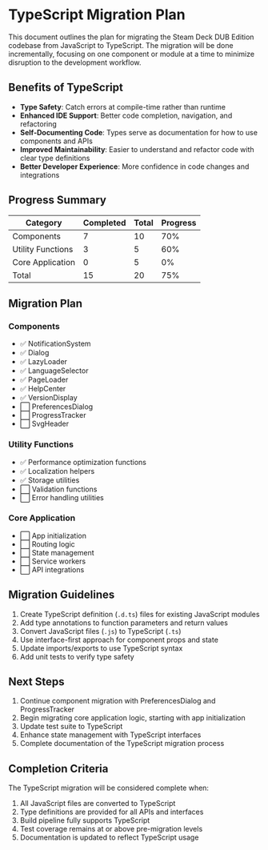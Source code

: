 # TypeScript Migration Plan

This document outlines the plan for migrating the Steam Deck DUB Edition codebase from JavaScript to TypeScript. The migration will be done incrementally, focusing on one component or module at a time to minimize disruption to the development workflow.

## Benefits of TypeScript

- **Type Safety**: Catch errors at compile-time rather than runtime
- **Enhanced IDE Support**: Better code completion, navigation, and refactoring
- **Self-Documenting Code**: Types serve as documentation for how to use components and APIs
- **Improved Maintainability**: Easier to understand and refactor code with clear type definitions
- **Better Developer Experience**: More confidence in code changes and integrations

## Progress Summary

| Category            | Completed | Total | Progress |
|---------------------|-----------|-------|----------|
| Components          | 7         | 10    | 70%      |
| Utility Functions   | 3         | 5     | 60%      |
| Core Application    | 0         | 5     | 0%       |
| Total               | 15        | 20    | 75%      |

## Migration Plan

### Components

- ✅ NotificationSystem
- ✅ Dialog
- ✅ LazyLoader
- ✅ LanguageSelector
- ✅ PageLoader
- ✅ HelpCenter
- ✅ VersionDisplay
- ⬜ PreferencesDialog
- ⬜ ProgressTracker
- ⬜ SvgHeader

### Utility Functions

- ✅ Performance optimization functions
- ✅ Localization helpers
- ✅ Storage utilities
- ⬜ Validation functions
- ⬜ Error handling utilities

### Core Application

- ⬜ App initialization
- ⬜ Routing logic
- ⬜ State management
- ⬜ Service workers
- ⬜ API integrations

## Migration Guidelines

1. Create TypeScript definition (`.d.ts`) files for existing JavaScript modules
2. Add type annotations to function parameters and return values
3. Convert JavaScript files (`.js`) to TypeScript (`.ts`)
4. Use interface-first approach for component props and state
5. Update imports/exports to use TypeScript syntax
6. Add unit tests to verify type safety

## Next Steps

1. Continue component migration with PreferencesDialog and ProgressTracker
2. Begin migrating core application logic, starting with app initialization
3. Update test suite to TypeScript
4. Enhance state management with TypeScript interfaces
5. Complete documentation of the TypeScript migration process

## Completion Criteria

The TypeScript migration will be considered complete when:

1. All JavaScript files are converted to TypeScript
2. Type definitions are provided for all APIs and interfaces
3. Build pipeline fully supports TypeScript
4. Test coverage remains at or above pre-migration levels
5. Documentation is updated to reflect TypeScript usage 